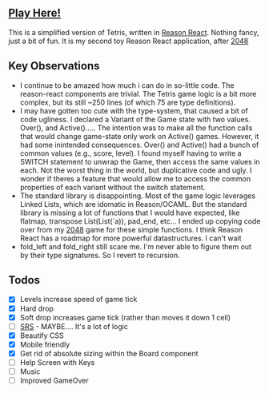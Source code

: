 ## [Play Here!](https://sevenseat.github.io/re-tetris)

This is a simplified version of Tetris, written in [Reason React](https://reasonml.github.io/reason-react/). Nothing fancy, just a bit of fun. It is my second toy Reason React application, after [2048](https://sevenseat.github.io/rr-2048)

## Key Observations

* I continue to be amazed how much i can do in so-little code. The reason-react components are trivial. The Tetris game logic is a bit more complex, but its still ~250 lines (of which 75 are type definitions).
* I may have gotten too cute with the type-system, that caused a bit of code ugliness. I declared a Variant of the Game state with two values. Over(), and Active()..... The intention was to make all the function calls that would change game-state only work on Active() games. However, it had some inintended consequences. Over() and Active() had a bunch of common values (e.g., score, level). I found myself having to write a SWITCH statement to unwrap the Game, then access the same values in each. Not the worst thing in the world, but duplicative code and ugly. I wonder if theres a feature that would allow me to access the common properties of each variant without the switch statement.
* The standard library is disappointing. Most of the game logic leverages Linked Lists, which are idomatic in Reason/OCAML. But the standard library is missing a lot of functions that I would have expected, like flatmap, transpose List(List(`a)), pad_end, etc... I ended up copying code over from my [2048](https://sevenseat.github.io/rr-2048) game for these simple functions. I think Reason React has a roadmap for more powerful datastructures. I can't wait
* fold_left and fold_right still scare me. I'm never able to figure them out by their type signatures. So I revert to recursion.

## Todos

* [x] Levels increase speed of game tick
* [x] Hard drop
* [x] Soft drop increases game tick (rather than moves it down 1 cell)
* [ ] [SRS](http://tetris.wikia.com/wiki/SRS) - MAYBE.... It's a lot of logic
* [x] Beautify CSS
* [x] Mobile friendly
* [x] Get rid of absolute sizing within the Board component
* [ ] Help Screen with Keys
* [ ] Music
* [ ] Improved GameOver
